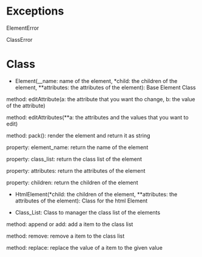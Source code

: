 # Exceptions

ElementError

ClassError

# Class

* Element(__name: name of the element, *child: the children of the element, **attributes: the attributes of the element): Base Element Class

method: editAttribute(a: the attribute that you want tho change, b: the value of the attribute)

method: editAttributes(**a: the attributes and the values that you want to edit)

method: pack(): render the element and return it as string

property: element_name: return the name of the element

property: class_list: return the class list of the element

property: attributes: return the attributes of the element

property: children: return the children of the element

* HtmlElement(*child: the children of the element, **attributes: the attributes of the element): Class for the html Element

* Class_List: Class to manager the class list of the elements

method: append or add: add a item to the class list

method: remove: remove a item to the class list

method: replace: replace the value of a item to the given value